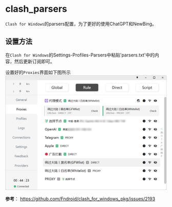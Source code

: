 # clash_parsers
 `Clash for Windows`的parsers配置，为了更好的使用ChatGPT和NewBing。
## 设置方法
在`Clash for Windows`的Settings-Profiles-Parsers中粘贴'parsers.txt'中的内容，然后更新订阅即可。

设置好的`Proxies`界面如下图所示
![clash](img/demo.png)
 
 **参考**：
 https://github.com/Fndroid/clash_for_windows_pkg/issues/2193
